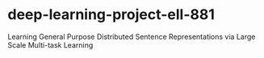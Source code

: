 # deep-learning-project-ell-881
Learning General Purpose Distributed Sentence Representations via Large Scale Multi-task Learning
